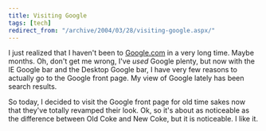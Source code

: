 ```yaml
---
title: Visiting Google
tags: [tech]
redirect_from: "/archive/2004/03/28/visiting-google.aspx/"
---
```


I just realized that I haven't been to
[Google.com](https://www.google.com) in a very long time. Maybe months.
Oh, don't get me wrong, I've *used* Google plenty, but now with the IE
Google bar and the Desktop Google bar, I have very few reasons to
actually go to the Google front page. My view of Google lately has been
search results.

So today, I decided to visit the Google front page for old time sakes
now that they've totally revamped their look. Ok, so it's about as
noticeable as the difference between Old Coke and New Coke, but it is
noticeable. I like it.

